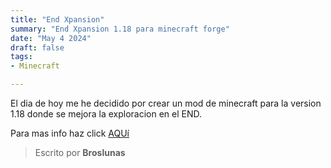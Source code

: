 ```yaml
---
title: "End Xpansion"
summary: "End Xpansion 1.18 para minecraft forge"
date: "May 4 2024"
draft: false
tags:
- Minecraft

---
```

El dia de hoy me he decidido por crear un mod de minecraft para la version 1.18 donde se mejora la exploracion en el END.

Para mas info haz click [AQUí](/projects/minecraft/end-xpansion)

> Escrito por **Broslunas**